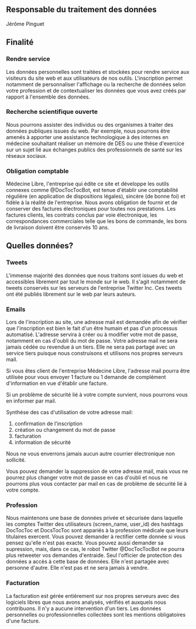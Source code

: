 ## Responsable du traitement des données
Jérôme Pinguet

## Finalité
### Rendre service
Les données personnelles sont traitées et stockées pour rendre service aux visiteurs du site web et aux utilisateurs de nos outils. L'inscription permet notamment de personnaliser l'affichage ou la recherche de données selon votre profession et de contextualiser les données que vous avez créés par rapport à l'ensemble des données.

### Recherche scientifique ouverte
Nous pourrons assister des individus ou des organismes à traiter des données publiques issues du web. Par exemple, nous pourrons être amenés à apporter une assistance technologique à des internes en médecine souhaitant réaliser un mémoire de DES ou une thèse d'exercice sur un sujet lié aux échanges publics des professionnels de santé sur les réseaux sociaux.

### Obligation comptable
Médecine Libre, l'entreprise qui édite ce site et développe les outils connexes comme @DocTocTocBot, est tenue d'établir une comptabilité régulière (en application de dispositions légales), sincère (de bonne foi) et fidèle à la réalité de l'entreprise. Nous avons obligation de fournir et de conserver des factures électroniques pour toutes nos prestations. Les factures clients, les contrats conclus par voie électronique, les correspondances commerciales telle que les bons de commande, les bons de livraison doivent être conservés 10 ans.

## Quelles données?
### Tweets
L'immense majorité des données que nous traitons sont issues du web et accessibles librement par tout le monde sur le web. Il s'agit notamment de tweets conservés sur les serveurs de l'entreprise Twitter Inc. Ces tweets ont été publiés librement sur le web par leurs auteurs.

### Emails
Lors de l'inscription au site, une adresse mail est demandée afin de vérifier que l'inscription est bien le fait d'un être humain et pas d'un processus automatisé. L'adresse servira à créer ou à modifier votre mot de passe, notamment en cas d'oubli du mot de passe. Votre adresse mail ne sera jamais cédée ou revendue à un tiers. Elle ne sera pas partagé avec un service tiers puisque nous construisons et utilisons nos propres serveurs mail.

Si vous êtes client de l'entreprise Médecine Libre, l'adresse mail pourra être utilisée pour vous envoyer 1 facture ou 1 demande de complément d'information en vue d'établir une facture.

Si un problème de sécurité lié à votre compte survient, nous pourrons vous en informer par mail.

Synthèse des cas d'utilisation de votre adresse mail:

1. confirmation de l'inscription
2. création ou changement du mot de passe
3. facturation
4. information de sécurité

Nous ne vous enverrons jamais aucun autre courrier électronique non sollicité.

Vous pouvez demander la suppression de votre adresse mail, mais vous ne pourrez plus changer votre mot de passe en cas d'oubli et nous ne pourrons plus vous contacter par mail en cas de problème de sécurité lié à votre compte.

### Profession
Nous maintenons une base de données privée et sécurisée dans laquelle les comptes Twitter des utilisateurs (screen_name, user_id) des hashtags DocTocToc et DocsTocToc sont appariés à la profession médicale que leurs titulaires exercent. Vous pouvez demander à rectifier cette donnée si vous pensez qu'elle n'est pas exacte. Vous pouvez aussi demander sa supression, mais, dans ce cas, le robot Twitter @DocTocTocBot ne pourra plus retweeter vos demandes d'entraide. Seul l'officier de protection des données a accès à cette base de données. Elle n'est partagée avec personne d'autre. Elle n'est pas et ne sera jamais à vendre.

### Facturation
La facturation est gérée entièrement sur nos propres serveurs avec des logiciels libres que nous avons analysés, vérifiés et auxquels nous contribuons. Il n'y a aucune intervention d'un tiers. Les données personnelles ou professionnelles collectées sont les mentions obligatoires d'une facture.


